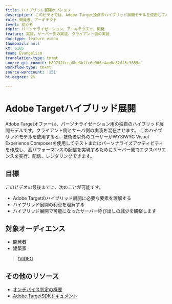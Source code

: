 ```yaml
---
title: ハイブリッド展開オプション
description: このビデオでは、Adobe Target独自のハイブリッド展開モデルを使用してパーソナライズ（クライアント側とサーバー側の実装を組み合わせたもの）について説明します。
role: 開発者、アーキテクト
level: 初心者
topic: パーソナライゼーション、アーキテクチャ、開発
feature: 実装，サーバー側の実装，クライアント側の実装
doc-type: feature video
thumbnail: null
kt: 6165
team: Evangelism
translation-type: tm+mt
source-git-commit: b89732fcca0be8bffc6e580e4ae0e62df3c3655d
workflow-type: tm+mt
source-wordcount: '151'
ht-degree: 2%

---
```



# Adobe Targetハイブリッド展開

Adobe Targetオファーは、パーソナライゼーション用の独自のハイブリッド展開モデルです。クライアント側とサーバ側の実装を混在させます。 このハイブリッドモデルを使用すると、技術者以外のユーザーがWYSIWYG Visual Experience Composerを使用してテストまたはパーソナライズアクティビティを作成し、高パフォーマンスの配信を実現するためにサーバー側でエクスペリエンスを実行、配信、レンダリングできます。 

## 目標

このビデオの最後までに、次のことが可能です。

* Adobe Targetのハイブリッド展開に必要な要素を理解する
* ハイブリッド展開の利点を理解する
* ハイブリッド展開で可能になったサーバー呼び出しの減少を観察します

## 対象オーディエンス

* 開発者
* 建築家

>[!VIDEO](https://video.tv.adobe.com/v/41698/?quality=12)

## その他のリソース

* [オンデバイス判定の概要](https://experienceleague.adobe.com/docs/target-learn/tutorials/implementation/on-device-decisioning-overview.html?lang=en#implementation)
* [Adobe TargetSDKドキュメント](https://adobetarget-sdks.gitbook.io/docs/on-device-decisioning/introduction-to-on-device-decisioning)
